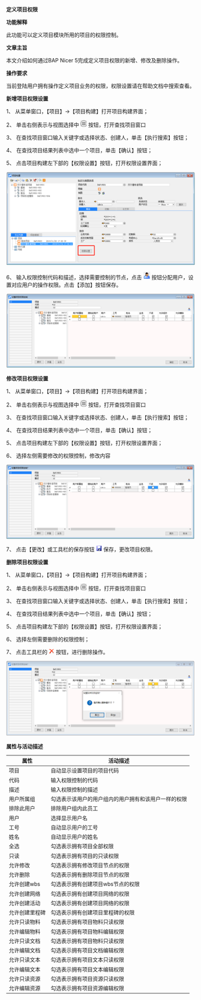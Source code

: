**定义项目权限**

 

**功能解释**

此功能可以定义项目模块所用的项目的权限控制。

**文章主旨**

本文介绍如何通过BAP Nicer 5完成定义项目权限的新增、修改及删除操作。

**操作要求**

当前登陆用户拥有操作定义项目业务的权限，权限设置请在帮助文档中搜索查看。

**新增项目权限设置**

1、 从菜单窗口，【项目】->【项目构建】打开项目构建界面；

2、 单击右侧表示与视图选择中 ![101](zsk_xm_dy\101.png) 按钮，打开查找项目窗口

3、 在查找项目窗口输入关键字或选择状态、创建人，单击【执行搜索】按钮；

4、 在查找项目结果列表中选中一个项目，单击【确认】按钮；

5、 点击项目构建左下部的【权限设置】按钮，打开权限设置界面；

   ![102](zsk_xm_dy\102.png)

6、 输入权限控制代码和描述，选择需要控制的节点，点击  ![103](zsk_xm_dy\103.png) 按钮分配用户，设置对应用户的操作权限。点击【添加】按钮保存。

   ![104](zsk_xm_dy\104.png)

**修改项目权限设置**

1、 从菜单窗口，【项目】->【项目构建】打开项目构建界面；

2、 单击右侧表示与视图选择中 ![105](zsk_xm_dy\105.png)  按钮，打开查找项目窗口

3、 在查找项目窗口输入关键字或选择状态、创建人，单击【执行搜索】按钮；

4、 在查找项目结果列表中选中一个项目，单击【确认】按钮；

5、 点击项目构建左下部的【权限设置】按钮，打开权限设置界面；

6、 选择左侧需要修改的权限控制，修改内容

   ![106](zsk_xm_dy\106.png)

7、 点击【更改】或工具栏的保存按钮  ![107](zsk_xm_dy\107.png) 保存，更改项目权限。

**删除项目权限设置**

1、 从菜单窗口，【项目】->【项目构建】打开项目构建界面；

2、 单击右侧表示与视图选择中 ![108](zsk_xm_dy\108.png)  按钮，打开查找项目窗口

3、 在查找项目窗口输入关键字或选择状态、创建人，单击【执行搜索】按钮；

4、 在查找项目结果列表中选中一个项目，单击【确认】按钮；

5、 点击项目构建左下部的【权限设置】按钮，打开权限设置界面；

6、 选择左侧需要删除的权限控制；

7、 点击工具栏的  ![109](zsk_xm_dy\109.png) 按钮，进行删除操作。

   ![110](zsk_xm_dy\110.png)

**属性与活动描述**

| **属性**       | **活动描述**                                         |
| -------------- | ---------------------------------------------------- |
| 项目           | 自动显示设置项目的项目代码                           |
| 代码           | 输入权限控制的代码                                   |
| 描述           | 输入权限控制的描述                                   |
| 用户所属组     | 勾选表示该用户的用户组内的用户拥有和该用户一样的权限 |
| 排除此用户     | 排除用户组内此员工                                   |
| 用户           | 选择显示用户名                                       |
| 工号           | 自动显示用户的工号                                   |
| 姓名           | 自动显示用户的姓名                                   |
| 全选           | 勾选表示拥有项目全部权限                             |
| 只读           | 勾选表示拥有项目的只读权限                           |
| 允许修改       | 勾选表示拥有修改项目节点的权限                       |
| 允许删除       | 勾选表示拥有删除项目节点的权限                       |
| 允许创建wbs    | 勾选表示拥有创建项目wbs节点的权限                    |
| 允许创建网络   | 勾选表示拥有创建项目网络的权限                       |
| 允许创建活动   | 勾选表示拥有创建项目网络的权限                       |
| 允许创建里程碑 | 勾选表示拥有创建项目里程碑的权限                     |
| 允许只读物料   | 勾选表示拥有项目物料只读权限                         |
| 允许编辑物料   | 勾选表示拥有项目物料编辑权限                         |
| 允许只读文档   | 勾选表示拥有项目物料只读权限                         |
| 允许编辑文档   | 勾选表示拥有项目文档编辑权限                         |
| 允许只读文本   | 勾选表示拥有项目文本只读权限                         |
| 允许编辑文本   | 勾选表示拥有项目文本编辑权限                         |
| 允许只读资源   | 勾选表示拥有项目资源只读权限                         |
| 允许编辑资源   | 勾选表示拥有项目资源编辑权限                         |

 